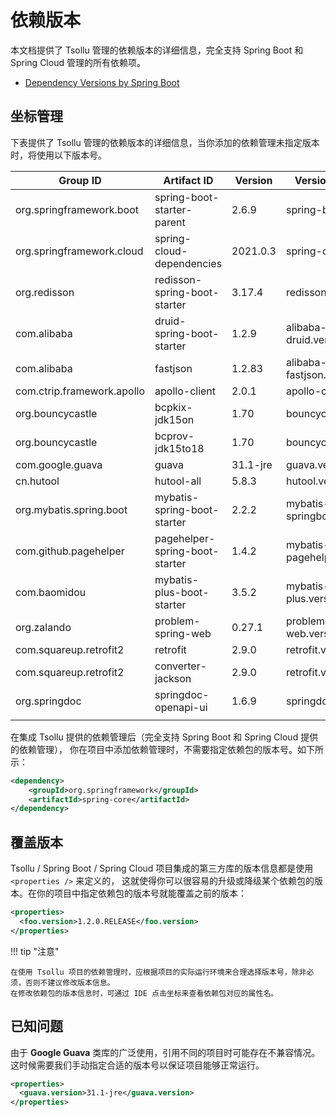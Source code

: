 # 依赖版本

本文档提供了 Tsollu 管理的依赖版本的详细信息，完全支持 Spring Boot 和 Spring Cloud 管理的所有依赖项。

- [Dependency Versions by Spring Boot](https://docs.spring.io/spring-boot/docs/current/reference/html/dependency-versions.html)

## 坐标管理

下表提供了 Tsollu 管理的依赖版本的详细信息，当你添加的依赖管理未指定版本时，将使用以下版本号。

| Group ID | Artifact ID | Version | Version Property  | Documentation |
| --- | --- | --- | --- | --- |
| org.springframework.boot | spring-boot-starter-parent | 2.6.9 | spring-boot.version | [Spring Boot](https://spring.io/projects/spring-boot) |
| org.springframework.cloud | spring-cloud-dependencies | 2021.0.3 | spring-cloud.version | [Spring Cloud](https://spring.io/projects/spring-cloud) |
| org.redisson | redisson-spring-boot-starter | 3.17.4 | redisson.version | [Redisson](https://github.com/redisson/redisson) |
| com.alibaba | druid-spring-boot-starter | 1.2.9 | alibaba-druid.version | [Druid](https://github.com/alibaba/druid) |
| com.alibaba | fastjson | 1.2.83 | alibaba-fastjson.version | [Fastjson](https://github.com/alibaba/fastjson) |
| com.ctrip.framework.apollo | apollo-client | 2.0.1 | apollo-client.version | [ApolloConfig](https://www.apolloconfig.com/) |
| org.bouncycastle | bcpkix-jdk15on | 1.70 | bouncycastle.version | [Bouncy Castle Crypto](https://github.com/open-keychain/bouncycastle) |
| org.bouncycastle | bcprov-jdk15to18 | 1.70 | bouncycastle.version | [Bouncy Castle Crypto](https://github.com/open-keychain/bouncycastle) |
| com.google.guava | guava | 31.1-jre | guava.version | [Guava](https://github.com/google/guava) |
| cn.hutool | hutool-all | 5.8.3 | hutool.version | [Hutool](https://hutool.cn/) |
| org.mybatis.spring.boot | mybatis-spring-boot-starter | 2.2.2 | mybatis-springboot.version | [MyBatis-Spring-Boot-Starter](https://github.com/mybatis/spring-boot-starter) |
| com.github.pagehelper | pagehelper-spring-boot-starter | 1.4.2 | mybatis-pagehelper.version | [PageHelper-Spring-Boot-Starter](https://github.com/pagehelper/pagehelper-spring-boot) |
| com.baomidou | mybatis-plus-boot-starter | 3.5.2 | mybatis-plus.version | [MyBatis-Plus](https://baomidou.com/) |
| org.zalando | problem-spring-web | 0.27.1 | problem-spring-web.version | [Zalando Problem](https://github.com/zalando/problem/) |
| com.squareup.retrofit2 | retrofit | 2.9.0 | retrofit.version | [Retrofit](https://square.github.io/retrofit/) |
| com.squareup.retrofit2 | converter-jackson | 2.9.0 | retrofit.version | [Retrofit](https://square.github.io/retrofit/) |
| org.springdoc | springdoc-openapi-ui | 1.6.9 | springdoc.version | [SpringDoc](https://springdoc.org/) |
|  |  |  |  |  |

在集成 Tsollu 提供的依赖管理后（完全支持 Spring Boot 和 Spring Cloud 提供的依赖管理），
你在项目中添加依赖管理时，不需要指定依赖包的版本号。如下所示：

```xml title="添加依赖管理"
<dependency>
    <groupId>org.springframework</groupId>
    <artifactId>spring-core</artifactId>
</dependency>
```

## 覆盖版本

Tsollu / Spring Boot / Spring Cloud 项目集成的第三方库的版本信息都是使用 `<properties />` 来定义的，
这就使得你可以很容易的升级或降级某个依赖包的版本。在你的项目中指定依赖包的版本号就能覆盖之前的版本：

```xml title="覆盖版本属性"
<properties>
  <foo.version>1.2.0.RELEASE</foo.version>
</properties>
```

!!! tip "注意"

    在使用 Tsollu 项目的依赖管理时，应根据项目的实际运行环境来合理选择版本号，除非必须，否则不建议修改版本信息。
    在修改依赖包的版本信息时，可通过 IDE 点击坐标来查看依赖包对应的属性名。

## 已知问题

由于 **Google Guava** 类库的广泛使用，引用不同的项目时可能存在不兼容情况。这时候需要我们手动指定合适的版本号以保证项目能够正常运行。

```xml title="指定版本属性"
<properties>
  <guava.version>31.1-jre</guava.version>
</properties>
```
